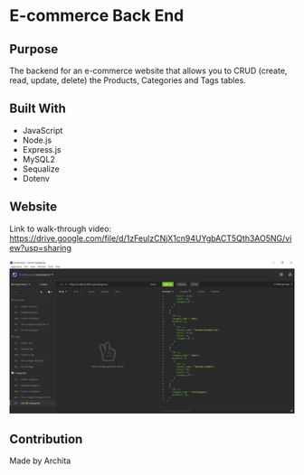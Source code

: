 # E-commerce Back End

## Purpose

The backend for an e-commerce website that allows you to CRUD (create, read, update, delete) the Products, Categories and Tags tables.

## Built With

- JavaScript
- Node.js
- Express.js
- MySQL2
- Sequalize
- Dotenv

## Website

Link to walk-through video:
https://drive.google.com/file/d/1zFeulzCNjX1cn94UYgbACT5Qth3AO5NG/view?usp=sharing

![](images/screenshot.JPG)

## Contribution

Made by Archita
